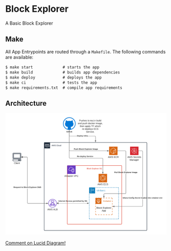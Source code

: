 # Block Explorer

A Basic Block Explorer

## Make
All App Entrypoints are routed through a `Makefile`. The following commands are available:
```shell
$ make start             # starts the app
$ make build             # builds app dependencies
$ make deploy            # deploys the app
$ make ci                # tests the app
$ make requirements.txt  # compile app requirements
```

## Architecture
![Architecture](architecture.png "Block Explorer Architecture")

[Comment on Lucid Diagram!](https://lucid.app/lucidchart/e24f71af-2616-485f-98a6-16adba994ed9/edit?viewport_loc=-19%2C-93%2C2071%2C1468%2C0_0&invitationId=inv_8c12b174-cd52-4d16-b23e-086aea55d149)
